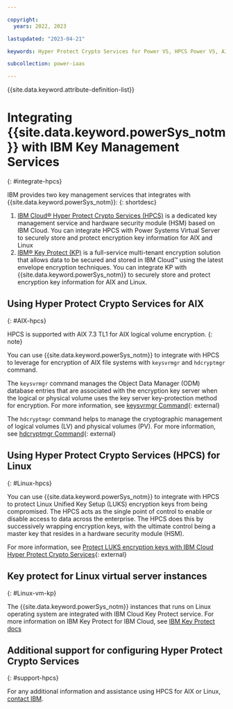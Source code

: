 ```yaml
---

copyright:
  years: 2022, 2023

lastupdated: "2023-04-21"

keywords: Hyper Protect Crypto Services for Power VS, HPCS Power VS, AIX HPCS, LINUX HPCS, Configure HPCS

subcollection: power-iaas

---
```


{{site.data.keyword.attribute-definition-list}}

# Integrating {{site.data.keyword.powerSys_notm}} with IBM Key Management Services
{: #integrate-hpcs}

IBM provides two key management services that integrates with {{site.data.keyword.powerSys_notm}}:
{: shortdesc}

1. [IBM Cloud® Hyper Protect Crypto Services (HPCS)](/docs/hs-crypto?topic=hs-crypto-overview) is a dedicated key management service and hardware security module (HSM) based on IBM Cloud. You can integrate HPCS with Power Systems Virtual Server to securely store and protect encryption key information for AIX and Linux
2. [IBM® Key Protect (KP)](/docs/key-protect) is a full-service multi-tenant encryption solution that allows data to be secured and stored in IBM Cloud™ using the latest envelope encryption techniques. You can integrate KP with {{site.data.keyword.powerSys_notm}} to securely store and protect encryption key information for AIX and Linux.

## Using Hyper Protect Crypto Services for AIX
{: #AIX-hpcs}

HPCS is supported with AIX 7.3 TL1 for AIX logical volume encryption.
{: note}

You can use {{site.data.keyword.powerSys_notm}} to integrate with HPCS to leverage for encryption of AIX file systems with `keysvrmgr` and `hdcryptmgr` command.

The `keysvrmgr` command manages the Object Data Manager (ODM) database entries that are associated with the encryption key server when the logical or physical volume uses the key server key-protection method for encryption. For more information, see [keysvrmgr Command](https://www.ibm.com/docs/en/aix/7.3?topic=k-keysvrmgr-command){: external}

The `hdcryptmgr` command helps to manage the cryptographic management of logical volumes (LV) and physical volumes (PV). For more information, see [hdcryptmgr Command](https://www.ibm.com/docs/en/aix/7.3?topic=h-hdcryptmgr-command){: external}

## Using Hyper Protect Crypto Services (HPCS) for Linux
{: #Linux-hpcs}

You can use {{site.data.keyword.powerSys_notm}} to integrate with HPCS to protect Linux Unified Key Setup (LUKS) encryption keys from being compromised. The HPCS acts as the single point of control to enable or disable access to data across the enterprise. The HPCS does this by successively wrapping encryption keys, with the ultimate control being a master key that resides in a hardware security module (HSM). 

For more information, see [Protect LUKS encryption keys with IBM Cloud Hyper Protect Crypto Services](https://developer.ibm.com/tutorials/protect-luks-encryption-keys-with-ibm-cloud-hyper-protect-crypto-services/){: external}

## Key protect for Linux virtual server instances
{: #Linux-vm-kp}

The {{site.data.keyword.powerSys_notm}} instances that runs on Linux operating system are integrated with IBM Cloud Key Protect service. For more information on IBM Key Protect for IBM Cloud, see [IBM Key Protect docs](/docs/key-protect)

## Additional support for configuring Hyper Protect Crypto Services
{: #support-hpcs}

For any additional information and assistance using HPCS for AIX or Linux, [contact IBM](mailto:zaas.client.acceleration@ibm.com).

